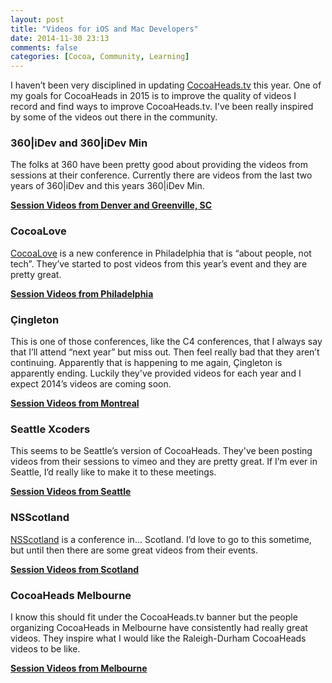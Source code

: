 ```yaml
---
layout: post
title: "Videos for iOS and Mac Developers"
date: 2014-11-30 23:13
comments: false
categories: [Cocoa, Community, Learning]
---
```


I haven’t been very disciplined in updating [CocoaHeads.tv](http://cocoaheads.tv) this year. One of
my goals for CocoaHeads in 2015 is to improve the quality of videos I record and find ways to
improve CocoaHeads.tv. I've been really inspired by some of the videos out there in the community. 

<!-- more -->

### 360|iDev and 360|iDev Min

The folks at 360 have been pretty good about providing the videos from sessions at their conference.
Currently there are videos from the last two years of 360|iDev and this years 360|iDev Min. 

[__Session Videos from Denver and Greenville, SC__](http://360idev.com/session-videos/)

### CocoaLove

[CocoaLove](http://cocoalove.org) is a new conference in Philadelphia that is “about people, not
tech”. They’ve started to post videos from this year’s event and they are pretty great.

[__Session Videos from Philadelphia__](http://cocoalove.org)

### Çingleton

This is one of those conferences, like the C4 conferences, that I always say that I’ll attend “next
year” but miss out. Then feel really bad that they aren’t continuing. Apparently that is happening
to me again, Çingleton is apparently ending. Luckily they've provided videos for each year and I
expect 2014’s videos are coming soon.

[__Session Videos from Montreal__](https://vimeo.com/cingleton)

### Seattle Xcoders

This seems to be Seattle’s version of CocoaHeads. They've been posting videos from their sessions to
vimeo and they are pretty great. If I’m ever in Seattle, I’d really like to make it to these
meetings.

[__Session Videos from Seattle__](https://vimeo.com/seattlexcoders)

### NSScotland

[NSScotland](http://nsscotland.com) is a conference in… Scotland. I’d love to go to this sometime,
but until then there are some great videos from their events.

[__Session Videos from Scotland__](https://vimeo.com/album/3132071)

### CocoaHeads Melbourne

I know this should fit under the CocoaHeads.tv banner but the people organizing CocoaHeads in
Melbourne have consistently had really great videos. They inspire what I would like the
Raleigh-Durham CocoaHeads videos to be like.

[__Session Videos from Melbourne__](https://vimeo.com/melbournecocoa/videos)
